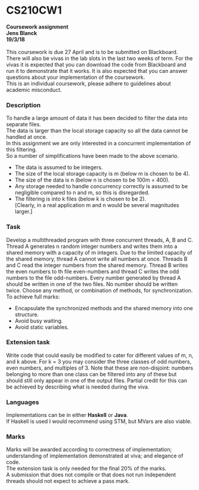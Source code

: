 # CS210CW1
**Coursework assignment**<br />
**Jens Blanck**<br />
**19/3/18**<br />
<br />
This coursework is due 27 April and is to be submitted on Blackboard. There will also be vivas in the lab slots in the last two weeks of term. For the vivas it is expected that you can download the code from Blackboard and run it to demonstrate that it works. It is also expected that you can answer questions about your implementation of the coursework.<br />
This is an individual coursework, please adhere to guidelines about academic misconduct.
### Description
To handle a large amount of data it has been decided to filter the data into separate files.<br />
The data is larger than the local storage capacity so all the data cannot be handled at once.<br />
In this assignment we are only interested in a concurrent implementation of this filtering.<br />
So a number of simplifications have been made to the above scenario.<br />
* The data is assumed to be integers.<br />
* The size of the local storage capacity is m (below m is chosen to be 4).<br />
* The size of the data is n (below n is chosen to be 100m = 400).<br />
* Any storage needed to handle concurrency correctly is assumed to be negligible compared to n and m, so this is disregarded.<br />
* The filtering is into k files (below k is chosen to be 2).<br />
[Clearly, in a real application m and n would be several magnitudes larger.]<br />

### Task
Develop a multithreaded program with three concurrent threads, A, B and C. Thread A generates n random integer numbers and writes them into a shared memory with a capacity of m integers. Due to the limited capacity of the shared memory, thread A cannot write all numbers at once. Threads B and C read the integer numbers from the shared memory. Thread B writes the even numbers to th file even-numbers and thread C writes the odd numbers to the file odd-numbers. Every number generated by thread A should be written in one of the two files. No number should be written twice. Choose any method, or combination of methods, for synchronization.<br />
To achieve full marks:<br />
* Encapsulate the synchronized methods and the shared memory into one structure.<br />
* Avoid busy waiting.<br />
* Avoid static variables.<br />

### Extension task
Write code that could easily be modified to cater for different values of m, n, and k above. For k = 3 you may consider the three classes of odd numbers, even numbers, and multiples of 3. Note that these are non-disjoint: numbers belonging to more than one class can be filtered into any of these but should still only appear in one of the output files. Partial credit for this can be achieved by describing what is needed during the viva.

### Languages
Implementations can be in either **Haskell** or **Java**.<br />
If Haskell is used I would recommend using STM, but MVars are also viable.

### Marks
Marks will be awarded according to correctness of implementation; understanding of implementation demonstrated at viva; and elegance of code.<br />
The extension task is only needed for the final 20% of the marks.<br />
A submission that does not compile or that does not run independent threads should not expect to achieve a pass mark.
